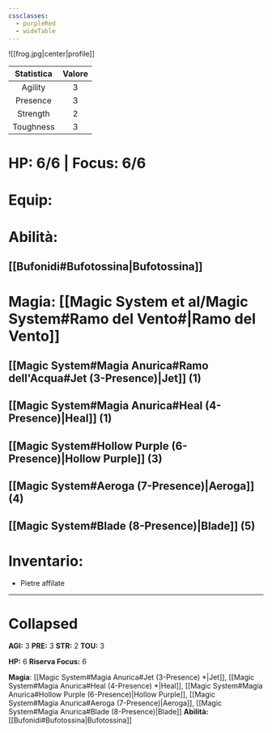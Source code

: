 ```yaml
---
cssclasses:
  - purpleRed
  - wideTable
---
```

![[frog.jpg|center|profile]]

| Statistica | Valore |
|:----------:|:------:|
|  Agility   |   3    |
|  Presence  |   3    |
|  Strength  |   2    |
| Toughness  |   3    |

# HP: 6/6 | Focus: 6/6
# Equip:

# Abilità: 
## [[Bufonidi#Bufotossina|Bufotossina]]

# Magia: [[Magic System et al/Magic System#Ramo del Vento#|Ramo del Vento]]
## [[Magic System#Magia Anurica#Ramo dell'Acqua#Jet (3-Presence)|Jet]] (1)
## [[Magic System#Magia Anurica#Heal (4-Presence)|Heal]] (1)
## [[Magic System#Hollow Purple (6-Presence)|Hollow Purple]] (3)
## [[Magic System#Aeroga (7-Presence)|Aeroga]] (4)
## [[Magic System#Blade (8-Presence)|Blade]] (5)
# Inventario:
- Pietre affilate
---
# Collapsed
**AGI:** 3
**PRE:** 3
**STR:** 2
**TOU:** 3

**HP:** 6
**Riserva Focus:** 6

**Magia**: [[Magic System#Magia Anurica#Jet (3-Presence) *|Jet]], [[Magic System#Magia Anurica#Heal (4-Presence) *|Heal]], [[Magic System#Magia Anurica#Hollow Purple (6-Presence)|Hollow Purple]], [[Magic System#Magia Anurica#Aeroga (7-Presence)|Aeroga]], [[Magic System#Magia Anurica#Blade (8-Presence)|Blade]]
**Abilità:** [[Bufonidi#Bufotossina|Bufotossina]]